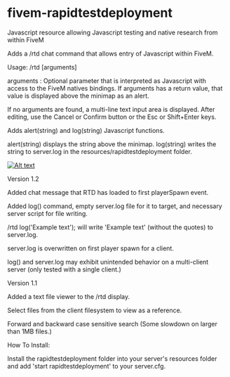 # fivem-rapidtestdeployment
Javascript resource allowing Javascript testing and native research from within FiveM

Adds a /rtd chat command that allows entry of Javascript within FiveM.

Usage: /rtd [arguments]
  
  arguments : Optional parameter that is interpreted as Javascript with access to the FiveM natives bindings.
    If arguments has a return value, that value is displayed above the minimap as an alert.
  
  If no arguments are found, a multi-line text input area is displayed. After editing, use the
  Cancel or Confirm button or the Esc or Shift+Enter keys. 
  
Adds alert(string) and log(string) Javascript functions.

  alert(string) displays the string above the minimap.
  log(string) writes the string to server.log in the resources/rapidtestdeployment folder.
  
  [![Alt text](https://img.youtube.com/vi/588ePmiJUoU/0.jpg)](https://youtu.be/588ePmiJUoU)

Version 1.2

Added chat message that RTD has loaded to first playerSpawn event.

Added log() command, empty server.log file for it to target, and necessary server script for file writing.

/rtd log('Example text'); will write 'Example text' (without the quotes) to server.log.

server.log is overwritten on first player spawn for a client.

log() and server.log may exhibit unintended behavior on a multi-client server (only tested with a single client.)

Version 1.1

Added a text file viewer to the /rtd display.

Select files from the client filesystem to view as a reference.

Forward and backward case sensitive search (Some slowdown on larger than 1MB files.)

How To Install:

Install the rapidtestdeployment folder into your server's resources folder and add 'start rapidtestdeployment'
to your server.cfg.
